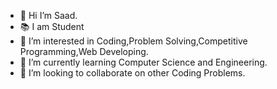 - 👋 Hi I’m Saad.
- 📚 I am Student
- 👀 I’m interested in Coding,Problem Solving,Competitive Programming,Web Developing.
- 🌱 I’m currently learning Computer Science and Engineering.
- 💞️ I’m looking to collaborate on other Coding Problems.
